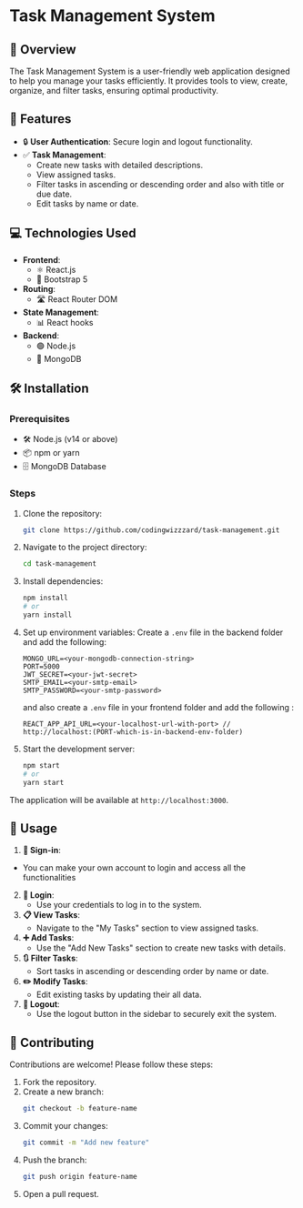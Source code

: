 # Task Management System

## 📝 Overview
The Task Management System is a user-friendly web application designed to help you manage your tasks efficiently. It provides tools to view, create, organize, and filter tasks, ensuring optimal productivity.

## 🌟 Features
- 🔒 **User Authentication**: Secure login and logout functionality.
- ✅ **Task Management**:
  - Create new tasks with detailed descriptions.
  - View assigned tasks.
  - Filter tasks in ascending or descending order and also with title or due date.
  - Edit tasks by name or date.

## 💻 Technologies Used
- **Frontend**:
  - ⚛️ React.js
  - 🎨 Bootstrap 5
- **Routing**:
  - 🛣️ React Router DOM
- **State Management**:
  - 📊 React hooks
- **Backend**:
  - 🟢 Node.js
  - 🍃 MongoDB

## 🛠️ Installation

### Prerequisites
- 🛠️ Node.js (v14 or above)
- 📦 npm or yarn
- 🗄️ MongoDB Database

### Steps
1. Clone the repository:
   ```bash
   git clone https://github.com/codingwizzzard/task-management.git
   ```
2. Navigate to the project directory:
   ```bash
   cd task-management
   ```
3. Install dependencies:
   ```bash
   npm install
   # or
   yarn install
   ```
4. Set up environment variables:
   Create a `.env` file in the backend folder and add the following:
   ```env
   MONGO_URL=<your-mongodb-connection-string>
   PORT=5000
   JWT_SECRET=<your-jwt-secret>
   SMTP_EMAIL=<your-smtp-email>
   SMTP_PASSWORD=<your-smtp-password>
   ```
   and also create a `.env` file in your frontend folder and add the following :
   ```
   REACT_APP_API_URL=<your-localhost-url-with-port> // http://localhost:(PORT-which-is-in-backend-env-folder)
   ```
6. Start the development server:
   ```bash
   npm start
   # or
   yarn start
   ```

The application will be available at `http://localhost:3000`.


## 🚀 Usage
1. **🔑 Sign-in**:
  - You can make your own account to login and access all the functionalities 
2. **🔑 Login**:
   - Use your credentials to log in to the system.
3. **📋 View Tasks**:
   - Navigate to the "My Tasks" section to view assigned tasks.
4. **➕ Add Tasks**:
   - Use the "Add New Tasks" section to create new tasks with details.
5. **🔃 Filter Tasks**:
   - Sort tasks in ascending or descending order by name or date.
6. **✏️ Modify Tasks**:
   - Edit existing tasks by updating their all data.
7. **🚪 Logout**:
   - Use the logout button in the sidebar to securely exit the system.


## 🤝 Contributing
Contributions are welcome! Please follow these steps:
1. Fork the repository.
2. Create a new branch:
   ```bash
   git checkout -b feature-name
   ```
3. Commit your changes:
   ```bash
   git commit -m "Add new feature"
   ```
4. Push the branch:
   ```bash
   git push origin feature-name
   ```
5. Open a pull request.
